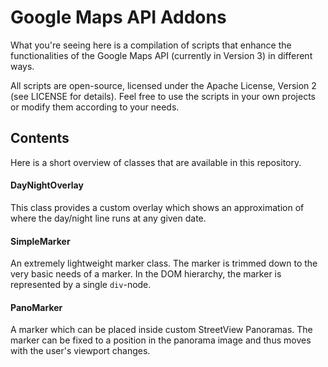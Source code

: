 Google Maps API Addons
======================

What you're seeing here is a compilation of scripts that enhance the
functionalities of the Google Maps API (currently in Version 3) in different
ways.

All scripts are open-source, licensed under the Apache License, Version 2 (see
LICENSE for details). Feel free to use the scripts in your own projects or
modify them according to your needs.

Contents
--------

Here is a short overview of classes that are available in this repository.

#### DayNightOverlay

This class provides a custom overlay which shows an approximation of where
the day/night line runs at any given date.

#### SimpleMarker

An extremely lightweight marker class. The marker is trimmed down to the very
basic needs of a marker. In the DOM hierarchy, the marker is represented by a
single `div`-node.

#### PanoMarker

A marker which can be placed inside custom StreetView Panoramas. The marker
can be fixed to a position in the panorama image and thus moves with the
user's viewport changes.
